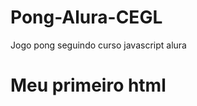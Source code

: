 # Pong-Alura-CEGL

Jogo pong seguindo curso javascript alura

<html>
  <h1>Meu primeiro html </h1>
</html>
